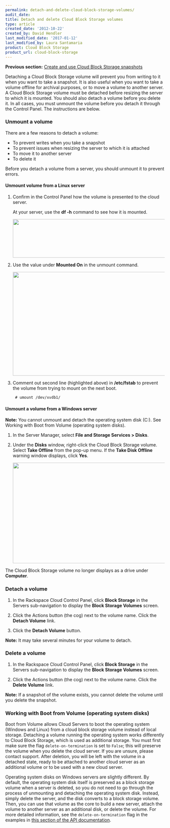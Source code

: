 ```yaml
---
permalink: detach-and-delete-cloud-block-storage-volumes/
audit_date:
title: Detach and delete Cloud Block Storage volumes
type: article
created_date: '2012-10-22'
created_by: David Hendler
last_modified_date: '2017-01-12'
last_modified_by: Laura Santamaria
product: Cloud Block Storage
product_url: cloud-block-storage
---
```


**Previous section:** [Create and use Cloud Block Storage snapshots](/how-to/create-and-use-cloud-block-storage-snapshots)

Detaching a Cloud Block Storage volume will prevent you from writing to it when
you want to take a snapshot. It is also useful when you want to take a volume
offline for archival purposes, or to move a volume to another server. A Cloud
Block Storage volume must be detached before resizing the server to which it is
mounted. You should also detach a volume before you delete it. In all cases, you
must unmount the volume before you detach it through the Control Panel. The
instructions are below.

### Unmount a volume

There are a few reasons to detach a volume:

-   To prevent writes when you take a snapshot
-   To prevent issues when resizing the server to which it is attached
-   To move it to another server
-   To delete it

Before you detach a volume from a server, you should unmount it to
prevent errors.

#### Unmount volume from a Linux server

1. Confirm in the Control Panel how the volume is presented to the cloud server.

   At your server, use the **df -h** command to see how it is mounted.

   <img src="{% asset_path cloud-block-storage/detach-and-delete-cloud-block-storage-volumes/mount_point.png %}" width="571" height="122" />

2. Use the value under **Mounted On** in the unmount command.

   <img src="{% asset_path cloud-block-storage/detach-and-delete-cloud-block-storage-volumes/fstab2_0.png %}" width="883" height="328" />

3. Comment out second line (highlighted above) in **/etc/fstab** to prevent the
    volume from trying to mount on the next boot.

        # umount /dev/xvdb1/

#### Unmount a volume from a Windows server

**Note:** You cannot unmount and detach the operating system disk (C:). See
Working with Boot from Volume (operating system disks).

1.  In the Server Manager, select **File and Storage Services > Disks**.
2.  Under the **Disks** window, right-click the Cloud Block Storage volume.
    Select **Take Offline** from the pop-up menu. If the **Take Disk Offline**
    warning window displays, click **Yes**.

    <img src="{% asset_path cloud-block-storage/detach-and-delete-cloud-block-storage-volumes/win_bringoffline_0.jpeg %}" width="644" height="318" />

The Cloud Block Storage volume no longer displays as a drive under **Computer**.

### Detach a volume

1. In the Rackspace Cloud Control Panel, click **Block Storage** in the Servers
    sub-navigation to display the **Block Storage Volumes** screen.

2. Click the Actions button (the cog) next to the volume name. Click the
    **Detach Volume** link.

3. Click the **Detach Volume** button.

**Note:** It may take several minutes for your volume to detach.

### Delete a volume

1. In the Rackspace Cloud Control Panel, click **Block Storage** in the Servers
    sub-navigation to display the **Block Storage Volumes** screen.

2. Click the Actions button (the cog) next to the volume name. Click the
    **Delete Volume** link.

**Note:** If a snapshot of the volume exists, you cannot delete the volume until
you delete the snapshot.

### Working with Boot from Volume (operating system disks)

Boot from Volume allows Cloud Servers to boot the operating system (Windows and
Linux) from a cloud block storage volume instead of local storage. Detaching a
volume running the operating system works differently to Cloud Block Storage,
which is used as additional storage. You must first make sure the flag
`delete-on-termination` is set to `False`; this will preserve the volume when
you delete the cloud server. If you are unsure, please contact support. After
deletion, you will be left with the volume in a detached state, ready to be
attached to another cloud server as an additional volume or to be used with a
new cloud server.

Operating system disks on Windows servers are slightly different. By default,
the operating system disk itself is preserved as a block storage volume when a
server is deleted, so you do not need to go through the process of unmounting
and detaching the operating system disk. Instead, simply delete the server, and
the disk converts to a block storage volume. Then, you can use that volume as
the core to build a new server, attach the volume to another server as an
additional disk, or delete the volume. For more detailed information, see the
`delete-on-termination` flag in the examples in [this section of the API documentation](https://developer.rackspace.com/docs/cloud-servers/v2/api-reference/svr-basic-operations/#create-bootable-volume-and-server).
